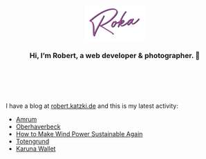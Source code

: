 <div align="center">
  <br>
  <br>
  <br>
  <br>
  <a href="https://robert.katzki.de/">
    <img width="140" src="https://github.com/ro-ka/ro-ka/blob/master/logo.svg" alt="Roka">
  </a>
  <br>
  <h3>Hi, I’m Robert, a web developer & photographer. 👋</h3>
 
  <br>
  <br>
  <br>
  <br>
</div>

I have a blog at [robert.katzki.de](https://robert.katzki.de/) and this is my latest activity:
<!-- BLOG-POST-LIST:START -->
- [Amrum](https://robert.katzki.de/photos/2021/amrum)
- [Oberhaverbeck](https://robert.katzki.de/photos/2021/oberhaverbeck)
- [How to Make Wind Power Sustainable Again](https://robert.katzki.de/posts/how-to-make-wind-power-sustainable-again)
- [Totengrund](https://robert.katzki.de/photos/2021/totengrund)
- [Karuna Wallet](https://robert.katzki.de/projects/karuna-wallet)
<!-- BLOG-POST-LIST:END -->
